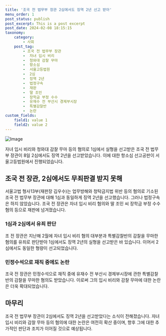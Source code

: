```yaml
---
title: '조국 전 법무부 장관 2심에서도 징역 2년 선고 받아'
menu_order: 1
post_status: publish
post_excerpt: This is a post excerpt
post_date: 2024-02-08 18:15:15
taxonomy:
    category:
        - 사회
    post_tag:
        - 조국 전 법무부 장관
        -  자녀 입시 비리
        -  청와대 감찰 무마
        -  항소심
        -  서울고등법원
        -  2심
        -  징역 2년
        -  법정구속
        -  재판
        -  딸 조민
        -  장학금 부정 수수
        -  유재수 전 부산시 경제부시장
        -  특별감찰반
        -  논란
custom_fields:
    field1: value 1
    field2: value 2
---
```


![Image](https://imgnews.pstatic.net/image/082/2024/02/08/0001254971_001_20240208145001186.jpg?type=w647)

자녀 입시 비리와 청와대 감찰 무마 등의 혐의로 1심에서 실형을 선고받은 조국 전 법무부 장관이 8일 2심에서도 징역 2년을 선고받았습니다. 이에 대한 항소심 선고공판이 서울고등법원에서 진행되었습니다.
## 조국 전 장관, 2심에서도 무죄판결 받지 못해
서울고법 형사13부(재판장 김우수)는 업무방해와 청탁금지법 위반 등의 혐의로 기소된 조국 전 법무부 장관에 대해 1심과 동일하게 징역 2년을 선고했습니다. 그러나 법정구속은 하지 않았습니다. 조국 전 장관은 자녀 입시 비리 혐의와 딸 조민 씨 장학금 부정 수수 혐의 등으로 재판에 넘겨졌습니다.
### 1심과 2심에서 유죄 판단
조 전 장관은 지난해 2월에 자녀 입시 비리 혐의 대부분과 특별감찰반의 감찰을 무마한 혐의를 유죄로 판단받아 1심에서도 징역 2년의 실형을 선고받은 바 있습니다. 이어서 2심에서도 동일한 형량이 선고되었습니다.
### 민정수석으로 재직 중에도 논란
조국 전 장관은 민정수석으로 재직 중에 유재수 전 부산시 경제부시장에 관한 특별감찰반의 감찰을 무마한 혐의도 받았습니다. 이로써 그의 입시 비리와 감찰 무마에 대한 논란은 더욱 확대되었습니다.
## 마무리
조국 전 법무부 장관이 2심에서도 징역 2년을 선고받았다는 소식이 전해졌습니다. 자녀 입시 비리와 감찰 무마 등의 혐의에 대한 논란은 여전히 확산 중이며, 향후 그에 대한 추가적인 판단과 조치가 이어질 것으로 예상됩니다.
